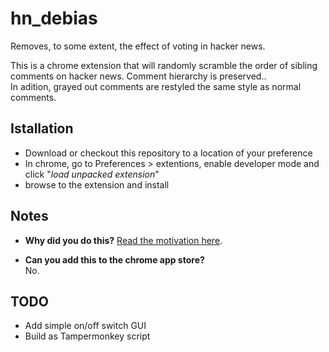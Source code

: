 # hn_debias

Removes, to some extent, the effect of voting in hacker news.

This is a chrome extension that will randomly scramble the order of sibling comments on hacker news.
Comment hierarchy is preserved..\
In adition, grayed out comments are restyled the same style as normal comments.

## Istallation

* Download or checkout this repository to a location of your preference
* In chrome, go to Preferences > extentions, enable developer mode and click "_load unpacked extension_"
* browse to the extension and install

## Notes

 * **Why did you do this?**
 [Read the motivation here](WHY.md).

 * **Can you add this to the chrome app store?**\
 No.

## TODO

 * Add simple on/off switch GUI
 * Build as Tampermonkey script
